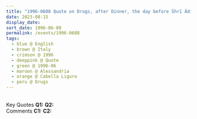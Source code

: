 ```yaml
---
title: "1996-0608 Quote on Drugs, after Dinner, the day before Śhrī Ādi Śhakti Pūjā, Palazzo Doria, Cabella Ligure, Alessandria, Italy"
date: 2023-08-15
display_date: 
sort_date: 1996-06-08
permalink: /events/1996-0608
tags:
  - blue @ English
  - brown @ Italy
  - crimson @ 1996
  - deeppink @ Quote
  - green @ 1996-06
  - maroon @ Alessandria
  - orange @ Cabella Ligure
  - peru @ Drugs
---
```


<br>

<wave-list>
  <list-title color="DarkSeaGreen" width="55">Key Quotes</list-title>
  <list-item color="BlanchedAlmond" width="280"><b>Q1:</b> <i></i></list-item>
  <list-item color="Lavender" width="280"><b>Q2:</b> <i></i></list-item>
</wave-list>

<br>

<wave-list>
  <list-title color="DarkSeaGreen" width="55">Comments</list-title>
  <list-item color="BlanchedAlmond" width="280"><b>C1:</b> <i></i></list-item>
  <list-item color="Lavender" width="280"><b>C2:</b> <i></i></list-item>
</wave-list>